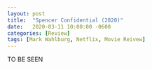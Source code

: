 ```yaml
---
layout: post
title:  "Spencer Confidential (2020)"
date:   2020-03-11 10:00:00 -0600
categories: [Review]
tags: [Mark Wahlburg, Netflix, Movie Reivew]
---
```


TO BE SEEN
